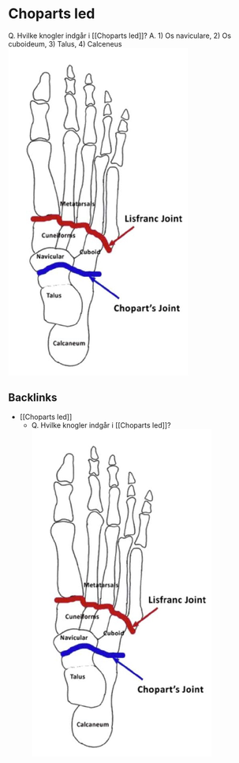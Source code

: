 # Choparts led
Q. Hvilke knogler indgår i [[Choparts led]]?
A. 1) Os naviculare, 2) Os cuboideum, 3) Talus, 4) Calceneus
![](BearImages/4F05B28E-B980-433D-B424-F6CE2CEDE2B8-22870-00006C9D03C02D4C/33A3DFBC-BE5A-435A-8C2F-D84330EC1AA6.png)
 

## Backlinks
* [[Choparts led]]
	* Q. Hvilke knogler indgår i [[Choparts led]]?
![](BearImages/4F05B28E-B980-433D-B424-F6CE2CEDE2B8-22870-00006C9D03C02D4C/33A3DFBC-BE5A-435A-8C2F-D84330EC1AA6.png)

<!-- #anki/tag/med/Orto #anki/deck/Medicine -->

<!-- {BearID:8A53FB09-D5BA-48F3-8B04-8A9AEADBDF0D-22870-00006C9626DA0C70} -->
